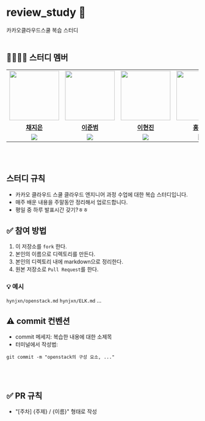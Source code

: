 # review_study 📗
카카오클라우드스쿨 복습 스터디
<br></br>

## 👩‍👩‍👧‍👦 스터디 멤버
<table>
 <tr>
    <td align="center"><a href="https://github.com/cje1903"><img src="https://avatars.githubusercontent.com/cje1903" width="130px;" alt=""></a></td>
    <td align="center"><a href="https://github.com/CyberBoder"><img src="https://avatars.githubusercontent.com/CyberBoder" width="130px;" alt=""></a></td>
    <td align="center"><a href="https://github.com/hynjxn"><img src="https://avatars.githubusercontent.com/hynjxn" width="130px;" alt=""></a></td>
    <td align="center"><a href="https://github.com/sforsara"><img src="https://avatars.githubusercontent.com/sforsara" width="130px;" alt=""></a></td>
    <td align="center"><a href="https://github.com/haeuniiiii"><img src="https://avatars.githubusercontent.com/haeuniiiii" width="130px;" alt=""></a></td>
  </tr>
  <tr>
    <td align="center"><a href="https://github.com/cje1903"><b>채지은</b></a></td>
    <td align="center"><a href="https://github.com/CyberBoder"><b>이준범</b></a></td>
    <td align="center"><a href="https://github.com/hynjxn"><b>이현진</b></a></td>
    <td align="center"><a href="https://github.com/sforsara"><b>홍사라</b></a></td>
    <td align="center"><a href="https://github.com/haeuniiiii"><b>양하은</b></a></td>
  </tr>
  <tr> 
    <td align="center"><img src="https://img.shields.io/badge/Python-3776AB?style=for-the-badge&logo=python&logoColor=white"></td>
    <td align="center"><img src="https://img.shields.io/badge/Python-3776AB?style=for-the-badge&logo=python&logoColor=white"></td>
    <td align="center"><img src="https://img.shields.io/badge/Python-3776AB?style=for-the-badge&logo=python&logoColor=white"></td>
    <td align="center"><img src="https://img.shields.io/badge/Python-3776AB?style=for-the-badge&logo=python&logoColor=white"></td>
    <td align="center"><img src="https://img.shields.io/badge/Python-3776AB?style=for-the-badge&logo=python&logoColor=white"></td>
  </tr> 
</table>

<br/>

<br>

## 스터디 규칙
* 카카오 클라우드 스쿨 클라우드 엔지니어 과정 수업에 대한 복습 스터디입니다.
* 매주 배운 내용을 주말동안 정리해서 업로드합니다.
* 평일 중 하루 발표시간 갖기?ㅎㅎ

## ✅ 참여 방법
1. 이 저장소를 `fork` 한다. 
2. 본인의 이름으로 디렉토리를 만든다.
3. 본인의 디렉토리 내에 markdown으로 정리한다.
4. 원본 저장소로 `Pull Request`를 한다. 

### 💡 예시
`hynjxn/openstack.md`
`hynjxn/ELK.md`
...
<br/>

## ⚠️ commit 컨벤션
- commit 메세지: 복습한 내용에 대한 소제목
- 터미널에서 작성법:
```
git commit -m "openstack의 구성 요소, ..."
```

<br />
<br />

## ✅ PR 규칙
- "[주차] {주제} / {이름}" 형태로 작성

<br />
<br />
